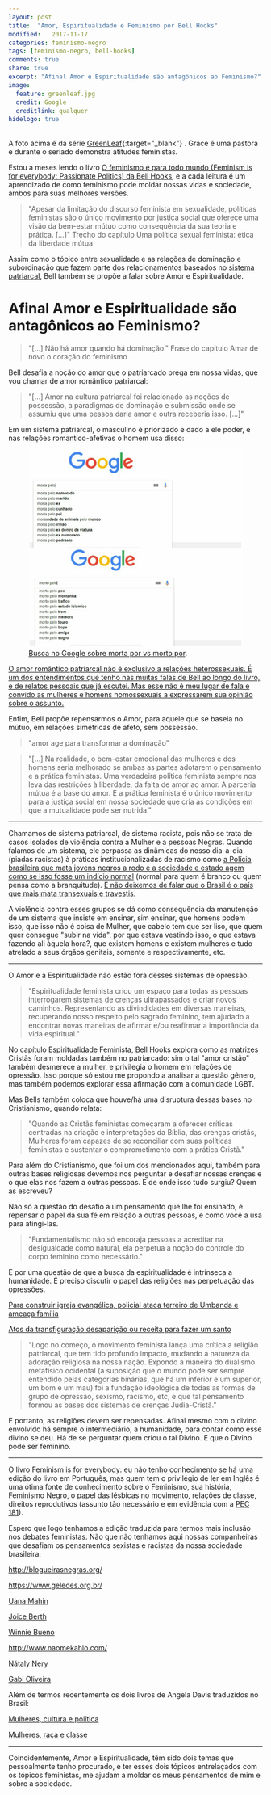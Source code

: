 ```yaml
---
layout: post
title:  "Amor, Espiritualidade e Feminismo por Bell Hooks"
modified:   2017-11-17
categories: feminismo-negro
tags: [feminismo-negro, bell-hooks]
comments: true
share: true
excerpt: "Afinal Amor e Espiritualidade são antagônicos ao Feminismo?"
image: 
  feature: greenleaf.jpg
  credit: Google
  creditlink: qualquer
hidelogo: true
---
```


A foto acima é da série [GreenLeaf](https://www.netflix.com/title/80140955){:target="_blank"} . Grace é uma pastora e durante o seriado demonstra atitudes feministas.

Estou a meses lendo o livro [O feminismo é para todo mundo (Feminism is for everybody: Passionate Politics) da Bell Hooks](https://www.skoob.com.br/livro/211142ED236379), e a cada leitura é um aprendizado de como feminismo pode moldar nossas vidas e sociedade, ambos para suas melhores versões.

> "Apesar da limitação do discurso feminista em sexualidade, políticas feministas são o único movimento por justiça social que oferece uma visão da bem-estar mútuo como consequência da sua teoria e prática. [...]" Trecho do capítulo Uma política sexual feminista: ética da liberdade mútua


Assim como o tópico entre sexualidade e as relações de dominação e subordinação que fazem parte dos relacionamentos baseados no [sistema patriarcal](https://www.geledes.org.br/em-meio-crise-o-patriarcado-contra-ataca/), Bell também se propõe a falar sobre Amor e Espiritualidade.

# Afinal Amor e Espiritualidade são antagônicos ao Feminismo?

> "[...] Não há amor quando há dominação." Frase do capítulo Amar de novo o coração do feminismo

Bell desafia a noção do amor que o patriarcado prega em nossa vidas, que vou chamar de amor romântico patriarcal:

> "[...] Amor na cultura patriarcal foi relacionado as noções de possessão, a paradigmas de dominação e submissão onde se assumiu que uma pessoa daria amor e outra receberia isso. [...]"

Em um sistema patriarcal, o masculino é priorizado e dado a ele poder, e nas relações romantico-afetivas o homem usa disso:

<figure>
	<a href="#"> <img src="/images/algoritmofeminicidio.jpg" alt="image" /></a>
	<figcaption><a href="#" title="Busca no Google sobre morta por vs morto por">Busca no Google sobre morta por vs morto por</a>.</figcaption>
</figure>

<u>O amor romântico patriarcal não é exclusivo a relações heterossexuais. É um dos entendimentos que tenho nas muitas falas de Bell ao longo do livro, e de relatos pessoais que já escutei. Mas esse não é meu lugar de fala e convido as mulheres e homens homossexuais a expressarem sua opinião sobre o assunto.</u>

Enfim, Bell propõe repensarmos o Amor, para aquele que se baseia no mútuo, em relações simétricas de afeto, sem possessão.

> "amor age para transformar a dominação"


> "[...] Na realidade, o bem-estar emocional das mulheres e dos homens seria melhorado se ambas as partes adotarem o pensamento e a prática feministas. Uma verdadeira política feminista sempre nos leva das restrições à liberdade, da falta de amor ao amor. A parceria mútua é a base do amor. E a prática feminista é o único movimento para a justiça social em nossa sociedade que cria as condições em que a mutualidade pode ser nutrida."

<hr>

Chamamos de sistema patriarcal, de sistema racista, pois não se trata de casos isolados de violência contra a Mulher e a pessoas Negras. Quando falamos de um sistema, ele perpassa as dinâmicas do nosso dia-a-dia (piadas racistas) à práticas institucionalizadas de racismo como [a Polícia brasileira que mata jovens negros a rodo e a sociedade e estado agem como se isso fosse um indício normal](https://anistia.org.br/campanhas/jovemnegrovivo/) (normal para quem é branco ou quem pensa como a branquitude). [E não deixemos de falar que o Brasil é o país que mais mata transexuais e travestis.](http://www.otempo.com.br/capa/brasil/brasil-j%C3%A1-tem-61-transexuais-e-travestis-assassinados-em-2017-1.1477509)

A violência contra esses grupos se dá como consequência da manutenção de um sistema que insiste em ensinar, sim ensinar, que homens podem isso, que isso não é coisa de Mulher, que cabelo tem que ser liso, que quem quer consegue "subir na vida", por que estava vestindo isso, o que estava fazendo ali àquela hora?, que existem homens e existem mulheres e tudo atrelado a seus órgãos genitais, somente e respectivamente, etc.

<hr>

O Amor e a Espiritualidade não estão fora desses sistemas de opressão.

> "Espiritualidade feminista criou um espaço para todas as pessoas interrogarem sistemas de crenças ultrapassados e criar novos caminhos.
> Representando as divindidades em diversas maneiras, recuperando nosso respeito pelo sagrado feminino, tem ajudado a encontrar novas maneiras de afirmar e/ou reafirmar a importância da vida espiritual."

No capítulo Espiritualidade Feminista, Bell Hooks explora como as matrizes Cristãs foram moldadas também no patriarcado: sim o tal "amor cristão" também desmerece a mulher, e privilegia o homem em relações de opressão. Isso porque só estou me propondo a analisar a questão gênero, mas também podemos explorar essa afirmação com a comunidade LGBT.

Mas Bells também coloca que houve/há uma disruptura dessas bases no Cristianismo, quando relata:

> "Quando as Cristãs feministas começaram a oferecer críticas centradas na criação e interpretações da Bíblia, das crenças cristãs, Mulheres foram capazes de se reconciliar com suas políticas feministas e sustentar o comprometimento com a prática Cristã."

Para além do Cristianismo, que foi um dos mencionados aqui, também para outras bases religiosas devemos nos perguntar e desafiar nossas crenças e o que elas nos fazem a outras pessoas. E de onde isso tudo surgiu? Quem as escreveu?

Não só a questão do desafio a um pensamento que lhe foi ensinado, é repensar o papel da sua fé em relação a outras pessoas, e como você a usa para atingi-las.

> "Fundamentalismo não só encoraja pessoas a acreditar na desigualdade como natural, ela perpetua a noção do controle do corpo feminino como necessário."</i>

E por uma questão de que a busca da espiritualidade é intrínseca a humanidade. É preciso discutir o papel das religiões nas perpetuação das opressões.

[Para construir igreja evangélica, policial ataca terreiro de Umbanda e ameaça família](https://www.geledes.org.br/para-construir-igreja-evangelica-policial-ataca-terreiro-de-umbanda-e-ameaca-familia/)

[Atos da transfiguração desaparição ou receita para fazer um santo](http://blogueirasnegras.org/2017/11/13/atos-da-transfiguracao-desaparicao-ou-receita-para-fazer-um-santo/)

> "Logo no começo, o movimento feminista lança uma crítica a religião patriarcal, que tem tido profundo impacto, mudando a natureza da adoração religiosa na nossa nação. Expondo a maneira do dualismo metafísico ocidental (a suposição que o mundo pode ser sempre entendido pelas categorias binárias, que há um inferior e um superior, um bom e um mau) foi a fundação ideológica de todas as formas de grupo de opressão, sexismo, racismo, etc, e que tal pensamento formou as bases dos sistemas de crenças Judia-Cristã."

E portanto, as religiões devem ser repensadas. Afinal mesmo com o divino envolvido há sempre o intermediário, a humanidade, para contar como esse divino se deu. Há de se perguntar quem criou o tal Divino. E que o Divino pode ser feminino.

<hr>

O livro Feminism is for everybody: eu não tenho conhecimento se há uma edição do livro em Português, mas quem tem o privilégio de ler em Inglês é uma ótima fonte de conhecimento sobre o Feminismo, sua história, Feminismo Negro, o papel das lésbicas no movimento, relações de classe, direitos reprodutivos (assunto tão necessário e em evidência com a [PEC 181](https://www.brasildefato.com.br/2017/11/09/deputados-aprovam-proibicao-do-aborto-ate-em-casos-de-estupro/?platform=hootsuite)).

Espero que logo tenhamos a edição traduzida para termos mais inclusão nos debates feministas. Não que não tenhamos aqui nossas companheiras que desafiam os pensamentos sexistas e racistas da nossa sociedade brasileira:

http://blogueirasnegras.org/

https://www.geledes.org.br/

[Uana Mahin](https://www.facebook.com/uanamahin)

[Joice Berth](http://justificando.cartacapital.com.br/author/joice-berth/)

[Winnie Bueno](https://medium.com/@winniebueno)

http://www.naomekahlo.com/

[Nátaly Nery](https://www.youtube.com/channel/UCjivwB8MrrGCMlIuoSdkrQg)

[Gabi Oliveira](https://www.youtube.com/channel/UCF108KZPnFVxP8lILiJ1kng)

Além de termos recentemente os dois livros de Angela Davis traduzidos no Brasil:

[Mulheres, cultura e política](https://www.boitempoeditorial.com.br/busca/angela+davis)

[Mulheres, raça e classe](https://www.boitempoeditorial.com.br/busca/angela+davis)

<hr>

Coincidentemente, Amor e Espiritualidade, têm sido dois temas que pessoalmente tenho procurado, e ter esses dois tópicos entrelaçados com os tópicos feministas, me ajudam a moldar os meus pensamentos de mim e sobre a sociedade.
